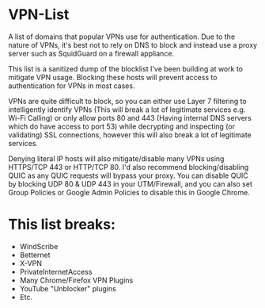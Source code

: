 # VPN-List
A list of domains that popular VPNs use for authentication. Due to the nature of VPNs, it's best not to rely on DNS to block and instead use a proxy server such as SquidGuard on a firewall appliance.

This list is a sanitized dump of the blocklist I've been building at work to mitigate VPN usage. Blocking these hosts will prevent access to authentication for VPNs in most cases.

VPNs are quite difficult to block, so you can either use Layer 7 filtering to intelligently identify VPNs (This will break a lot of legitimate services e.g. Wi-Fi Calling) or only allow ports 80 and 443 (Having internal DNS servers which do have access to port 53) while decrypting and inspecting (or validating) SSL connections, however this will also break a lot of legitimate services.

Denying literal IP hosts will also mitigate/disable many VPNs using HTTPS/TCP 443 or HTTP/TCP 80. I'd also recommend blocking/disabling QUIC as any QUIC requests will bypass your proxy. You can disable QUIC by blocking UDP 80 & UDP 443 in your UTM/Firewall, and you can also set Group Policies or Google Admin Policies to disable this in Google Chrome.

# This list breaks:
* WindScribe
* Betternet
* X-VPN
* PrivateInternetAccess
* Many Chrome/Firefox VPN Plugins
* YouTube "Unblocker" plugins
* Etc.
